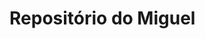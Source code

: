 # Repositório do Miguel

<!-- doctype informa ao agente de usuario a versao do html que deve ser renderizada-->
